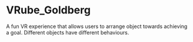 # VRube_Goldberg
A fun VR experience that allows users to arrange object towards achieving a goal. Different objects have different behaviours.
